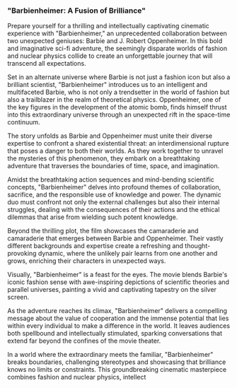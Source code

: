 ### "Barbienheimer: A Fusion of Brilliance"

Prepare yourself for a thrilling and intellectually captivating cinematic experience with "Barbienheimer," an unprecedented collaboration between two unexpected geniuses: Barbie and J. Robert Oppenheimer. In this bold and imaginative sci-fi adventure, the seemingly disparate worlds of fashion and nuclear physics collide to create an unforgettable journey that will transcend all expectations.

Set in an alternate universe where Barbie is not just a fashion icon but also a brilliant scientist, "Barbienheimer" introduces us to an intelligent and multifaceted Barbie, who is not only a trendsetter in the world of fashion but also a trailblazer in the realm of theoretical physics. Oppenheimer, one of the key figures in the development of the atomic bomb, finds himself thrust into this extraordinary universe through an unexpected rift in the space-time continuum.

The story unfolds as Barbie and Oppenheimer must unite their diverse expertise to confront a shared existential threat: an interdimensional rupture that poses a danger to both their worlds. As they work together to unravel the mysteries of this phenomenon, they embark on a breathtaking adventure that traverses the boundaries of time, space, and imagination.

Amidst the breathtaking action sequences and mind-bending scientific concepts, "Barbienheimer" delves into profound themes of collaboration, sacrifice, and the responsible use of knowledge and power. The dynamic duo must confront not only the external challenges but also their internal struggles, dealing with the consequences of their actions and the ethical dilemmas that arise from wielding such potent knowledge.

Beyond the thrilling plot, the film showcases the camaraderie and camaraderie that emerges between Barbie and Oppenheimer. Their vastly different backgrounds and expertise create a refreshing and thought-provoking dynamic, where the unlikely pair learns from one another and grows, enriching their characters in unexpected ways.

Visually, "Barbienheimer" is a feast for the eyes. The movie blends Barbie's iconic fashion sense with awe-inspiring depictions of scientific theories and parallel universes, painting a vivid and captivating tapestry on the silver screen.

As the adventure reaches its climax, "Barbienheimer" delivers a compelling message about the value of cooperation and the immense potential that lies within every individual to make a difference in the world. It leaves audiences both spellbound and intellectually stimulated, sparking conversations that extend far beyond the confines of the movie theater.

In a world where the extraordinary meets the familiar, "Barbienheimer" breaks boundaries, challenging stereotypes and showcasing that brilliance knows no limits or constraints. This groundbreaking cinematic masterpiece combines fashion and nuclear physics, intellect
